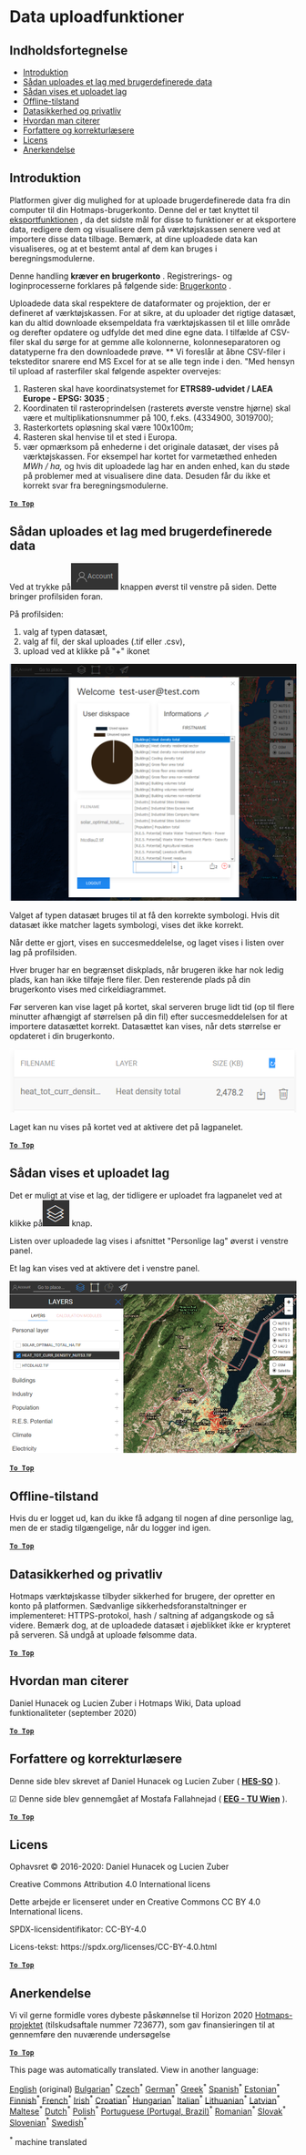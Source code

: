 <h1><a class="anchor" id="data-upload-functionalities" href="#data-upload-functionalities"><i class="fa fa-link"></i></a>Data uploadfunktioner</h1><h2><a class="anchor" id="table-of-contents" href="#table-of-contents"><i class="fa fa-link"></i></a> Indholdsfortegnelse</h2><ul><li> <a href="#introduction">Introduktion</a></li><li> <a href="#how-to-upload-a-layer-with-custom-data">Sådan uploades et lag med brugerdefinerede data</a></li><li> <a href="#how-to-display-an-uploaded-layer">Sådan vises et uploadet lag</a></li><li> <a href="#offline-mode">Offline-tilstand</a></li><li> <a href="#data-security-and-privacy">Datasikkerhed og privatliv</a></li><li> <a href="#how-to-cite">Hvordan man citerer</a></li><li> <a href="#authors-and-reviewers">Forfattere og korrekturlæsere</a></li><li> <a href="#license">Licens</a></li><li> <a href="#acknowledgement">Anerkendelse</a></li></ul><h2><a class="anchor" id="introduction" href="#introduction"><i class="fa fa-link"></i></a> Introduktion</h2><p> Platformen giver dig mulighed for at uploade brugerdefinerede data fra din computer til din Hotmaps-brugerkonto. Denne del er tæt knyttet til <a href="Data-export-functionalities">eksportfunktionen</a> , da det sidste mål for disse to funktioner er at eksportere data, redigere dem og visualisere dem på værktøjskassen senere ved at importere disse data tilbage. Bemærk, at dine uploadede data kan visualiseres, og at et bestemt antal af dem kan bruges i beregningsmodulerne.</p><p> Denne handling <strong>kræver en brugerkonto</strong> . Registrerings- og loginprocesserne forklares på følgende side: <a href="Introduction-to-user-interface#Connect">Brugerkonto</a> .</p><p> Uploadede data skal respektere de dataformater og projektion, der er defineret af værktøjskassen. For at sikre, at du uploader det rigtige datasæt, kan du altid downloade eksempeldata fra værktøjskassen til et lille område og derefter opdatere og udfylde det med dine egne data. I tilfælde af CSV-filer skal du sørge for at gemme alle kolonnerne, kolonneseparatoren og datatyperne fra den downloadede prøve. ** Vi foreslår at åbne CSV-filer i teksteditor snarere end MS Excel for at se alle tegn inde i den. &quot;Med hensyn til upload af rasterfiler skal følgende aspekter overvejes:</p><ol><li> Rasteren skal have koordinatsystemet for <strong>ETRS89-udvidet / LAEA Europe - EPSG: 3035</strong> ;</li><li> Koordinaten til rasteroprindelsen (rasterets øverste venstre hjørne) skal være et multiplikationsnummer på 100, f.eks. (4334900, 3019700);</li><li> Rasterkortets opløsning skal være 100x100m;</li><li> Rasteren skal henvise til et sted i Europa.</li><li> vær opmærksom på enhederne i det originale datasæt, der vises på værktøjskassen. For eksempel har kortet for varmetæthed enheden <em>MWh / ha,</em> og hvis dit uploadede lag har en anden enhed, kan du støde på problemer med at visualisere dine data. Desuden får du ikke et korrekt svar fra beregningsmodulerne.</li></ol><p> <a href="#table-of-contents"><strong><code>To Top</code></strong></a></p><h2><a class="anchor" id="how-to-upload-a-layer-with-custom-data" href="#how-to-upload-a-layer-with-custom-data"><i class="fa fa-link"></i></a> Sådan uploades et lag med brugerdefinerede data</h2><p> Ved at trykke på<img alt="konto knap" src="../images/account-btn.png"/> knappen øverst til venstre på siden. Dette bringer profilsiden foran.</p><p> På profilsiden:</p><ol><li> valg af typen datasæt,</li><li> valg af fil, der skal uploades (.tif eller .csv),</li><li> upload ved at klikke på &quot;+&quot; ikonet</li></ol><img alt="upload af profilside" src="../images/profile-upload.png"/><p> Valget af typen datasæt bruges til at få den korrekte symbologi. Hvis dit datasæt ikke matcher lagets symbologi, vises det ikke korrekt.</p><p> Når dette er gjort, vises en succesmeddelelse, og laget vises i listen over lag på profilsiden.</p><p> Hver bruger har en begrænset diskplads, når brugeren ikke har nok ledig plads, kan han ikke tilføje flere filer. Den resterende plads på din brugerkonto vises med cirkeldiagrammet.</p><p> Før serveren kan vise laget på kortet, skal serveren bruge lidt tid (op til flere minutter afhængigt af størrelsen på din fil) efter succesmeddelelsen for at importere datasættet korrekt. Datasættet kan vises, når dets størrelse er opdateret i din brugerkonto.</p><img alt="upload_complete" src="../images/upload_complete.png"/><p> Laget kan nu vises på kortet ved at aktivere det på lagpanelet.</p><p> <a href="#table-of-contents"><strong><code>To Top</code></strong></a></p><h2><a class="anchor" id="how-to-display-an-uploaded-layer" href="#how-to-display-an-uploaded-layer"><i class="fa fa-link"></i></a> Sådan vises et uploadet lag</h2><p> Det er muligt at vise et lag, der tidligere er uploadet fra lagpanelet ved at klikke på<img alt="lag-knap" src="../images/layers-btn.png"/> knap.</p><p> Listen over uploadede lag vises i afsnittet &quot;Personlige lag&quot; øverst i venstre panel.</p><p> Et lag kan vises ved at aktivere det i venstre panel.</p><img alt="upload displaylag" src="../images/upload-layers.png"/><p> <a href="#table-of-contents"><strong><code>To Top</code></strong></a></p><h2><a class="anchor" id="offline-mode" href="#offline-mode"><i class="fa fa-link"></i></a> Offline-tilstand</h2><p> Hvis du er logget ud, kan du ikke få adgang til nogen af dine personlige lag, men de er stadig tilgængelige, når du logger ind igen.</p><p> <a href="#table-of-contents"><strong><code>To Top</code></strong></a></p><h2><a class="anchor" id="data-security-and-privacy" href="#data-security-and-privacy"><i class="fa fa-link"></i></a> Datasikkerhed og privatliv</h2><p> Hotmaps værktøjskasse tilbyder sikkerhed for brugere, der opretter en konto på platformen. Sædvanlige sikkerhedsforanstaltninger er implementeret: HTTPS-protokol, hash / saltning af adgangskode og så videre. Bemærk dog, at de uploadede datasæt i øjeblikket ikke er krypteret på serveren. Så undgå at uploade følsomme data.</p><p> <a href="#table-of-contents"><strong><code>To Top</code></strong></a></p><h2><a class="anchor" id="how-to-cite" href="#how-to-cite"><i class="fa fa-link"></i></a> Hvordan man citerer</h2><p> Daniel Hunacek og Lucien Zuber i Hotmaps Wiki, Data upload funktionaliteter (september 2020)</p><p> <a href="#table-of-contents"><strong><code>To Top</code></strong></a></p><h2><a class="anchor" id="authors-and-reviewers" href="#authors-and-reviewers"><i class="fa fa-link"></i></a> Forfattere og korrekturlæsere</h2><p> Denne side blev skrevet af Daniel Hunacek og Lucien Zuber ( <strong><a href="https://www.hevs.ch">HES-SO</a></strong> ).</p><p> ☑ Denne side blev gennemgået af Mostafa Fallahnejad ( <strong><a href="https://eeg.tuwien.ac.at/">EEG - TU Wien</a></strong> ).</p><p> <a href="#table-of-contents"><strong><code>To Top</code></strong></a></p><h2><a class="anchor" id="license" href="#license"><i class="fa fa-link"></i></a> Licens</h2><p> Ophavsret © 2016-2020: Daniel Hunacek og Lucien Zuber</p><p> Creative Commons Attribution 4.0 International licens</p><p> Dette arbejde er licenseret under en Creative Commons CC BY 4.0 International licens.</p><p> SPDX-licensidentifikator: CC-BY-4.0</p><p> Licens-tekst: https://spdx.org/licenses/CC-BY-4.0.html</p><p> <a href="#table-of-contents"><strong><code>To Top</code></strong></a></p><h2><a class="anchor" id="acknowledgement" href="#acknowledgement"><i class="fa fa-link"></i></a> Anerkendelse</h2><p> Vi vil gerne formidle vores dybeste påskønnelse til Horizon 2020 <a href="https://www.hotmaps-project.eu">Hotmaps-projektet</a> (tilskudsaftale nummer 723677), som gav finansieringen til at gennemføre den nuværende undersøgelse</p><p> <a href="#table-of-contents"><strong><code>To Top</code></strong></a></p>
<!--- THIS IS A SUPER UNIQUE IDENTIFIER -->

This page was automatically translated. View in another language:

[English](../en/Data-upload-functionalities) (original) [Bulgarian](../bg/Data-upload-functionalities)<sup>\*</sup> [Czech](../cs/Data-upload-functionalities)<sup>\*</sup>  [German](../de/Data-upload-functionalities)<sup>\*</sup> [Greek](../el/Data-upload-functionalities)<sup>\*</sup> [Spanish](../es/Data-upload-functionalities)<sup>\*</sup> [Estonian](../et/Data-upload-functionalities)<sup>\*</sup> [Finnish](../fi/Data-upload-functionalities)<sup>\*</sup> [French](../fr/Data-upload-functionalities)<sup>\*</sup> [Irish](../ga/Data-upload-functionalities)<sup>\*</sup> [Croatian](../hr/Data-upload-functionalities)<sup>\*</sup> [Hungarian](../hu/Data-upload-functionalities)<sup>\*</sup> [Italian](../it/Data-upload-functionalities)<sup>\*</sup> [Lithuanian](../lt/Data-upload-functionalities)<sup>\*</sup> [Latvian](../lv/Data-upload-functionalities)<sup>\*</sup> [Maltese](../mt/Data-upload-functionalities)<sup>\*</sup> [Dutch](../nl/Data-upload-functionalities)<sup>\*</sup> [Polish](../pl/Data-upload-functionalities)<sup>\*</sup> [Portuguese (Portugal, Brazil)](../pt/Data-upload-functionalities)<sup>\*</sup> [Romanian](../ro/Data-upload-functionalities)<sup>\*</sup> [Slovak](../sk/Data-upload-functionalities)<sup>\*</sup> [Slovenian](../sl/Data-upload-functionalities)<sup>\*</sup> [Swedish](../sv/Data-upload-functionalities)<sup>\*</sup> 

<sup>\*</sup> machine translated

